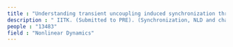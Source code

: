 ```yaml
---
title : "Understanding transient uncoupling induced synchronization through modified dynamic coupling and the phenomena of transient decay."
description : " IITK. (Submitted to PRE). (Synchronization, NLD and chaos) '15-'17"
people : "13483"
field : "Nonlinear Dynamics"
---
```


